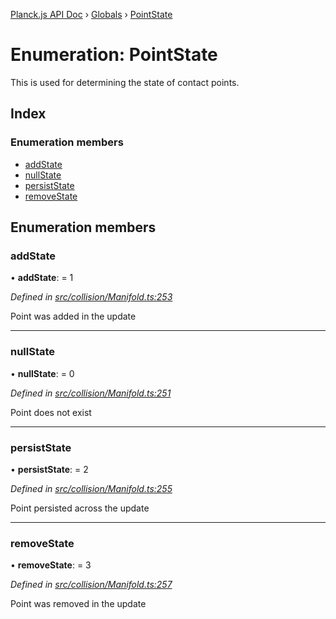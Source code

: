 [Planck.js API Doc](../README.md) › [Globals](../globals.md) › [PointState](pointstate.md)

# Enumeration: PointState

This is used for determining the state of contact points.

## Index

### Enumeration members

* [addState](pointstate.md#addstate)
* [nullState](pointstate.md#nullstate)
* [persistState](pointstate.md#persiststate)
* [removeState](pointstate.md#removestate)

## Enumeration members

###  addState

• **addState**: = 1

*Defined in [src/collision/Manifold.ts:253](https://github.com/shakiba/planck.js/blob/acc3bd8/src/collision/Manifold.ts#L253)*

Point was added in the update

___

###  nullState

• **nullState**: = 0

*Defined in [src/collision/Manifold.ts:251](https://github.com/shakiba/planck.js/blob/acc3bd8/src/collision/Manifold.ts#L251)*

Point does not exist

___

###  persistState

• **persistState**: = 2

*Defined in [src/collision/Manifold.ts:255](https://github.com/shakiba/planck.js/blob/acc3bd8/src/collision/Manifold.ts#L255)*

Point persisted across the update

___

###  removeState

• **removeState**: = 3

*Defined in [src/collision/Manifold.ts:257](https://github.com/shakiba/planck.js/blob/acc3bd8/src/collision/Manifold.ts#L257)*

Point was removed in the update
